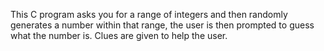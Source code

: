 This C program asks you for a range of integers and then randomly generates a number within that range, the user is then prompted to guess what the number is. Clues are given to help the user.
